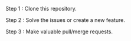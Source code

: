 Step 1 : Clone this repository.

Step 2 : Solve the issues or create a new feature.

Step 3 : Make valuable pull/merge requests.



